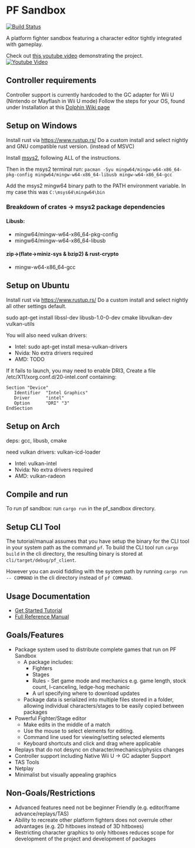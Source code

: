 # PF Sandbox

[![Build Status](https://travis-ci.org/rukai/PF_Sandbox.svg?branch=master)](https://travis-ci.org/rukai/PF_Sandbox)

A platform fighter sandbox featuring a character editor tightly integrated with gameplay.

Check out [this youtube video](https://www.youtube.com/watch?v=CTrwvg56VQs) demonstrating the project.  
[![Youtube Video](https://img.youtube.com/vi/CTrwvg56VQs/0.jpg)](https://www.youtube.com/watch?v=CTrwvg56VQs)

## Controller requirements

Controller support is currently hardcoded to the GC adapter for Wii U (Nintendo or Mayflash in Wii U mode)
Follow the steps for your OS, found under Installation at this [Dolphin Wiki page](https://wiki.dolphin-emu.org/index.php?title=How_to_use_the_Official_GameCube_Controller_Adapter_for_Wii_U_in_Dolphin)

## Setup on Windows

Install rust via https://www.rustup.rs/
Do a custom install and select nightly and GNU compatible rust version. (instead of MSVC)

Install [msys2](http://www.msys2.org/), following ALL of the instructions.

Then in the msys2 terminal run:
`pacman -Syu mingw64/mingw-w64-x86_64-pkg-config mingw64/mingw-w64-x86_64-libusb mingw-w64-x86_64-gcc`

Add the msys2 mingw64 binary path to the PATH environment variable.
In my case this was `C:\msys64\mingw64\bin`

### Breakdown of crates -> msys2 package dependencies
#### Libusb:
*   mingw64/mingw-w64-x86_64-pkg-config
*   mingw64/mingw-w64-x86_64-libusb

#### zip->(flate->miniz-sys & bzip2) & rust-crypto
*   mingw-w64-x86_64-gcc

## Setup on Ubuntu

Install rust via https://www.rustup.rs/
Do a custom install and select nightly all other settings default.

sudo apt-get install libssl-dev libusb-1.0-0-dev cmake libvulkan-dev vulkan-utils

You will also need vulkan drivers:
*   Intel: sudo apt-get install mesa-vulkan-drivers
*   Nvida: No extra drivers required
*   AMD:   TODO

If it fails to launch, you may need to enable DRI3,
Create a file /etc/X11/xorg.conf.d/20-intel.conf containing:
```
Section "Device"
   Identifier  "Intel Graphics"
   Driver      "intel"
   Option      "DRI" "3"
EndSection
```

## Setup on Arch
deps: gcc, libusb, cmake

need vulkan drivers: vulkan-icd-loader
*   Intel: vulkan-intel
*   Nvida: No extra drivers required
*   AMD:   vulkan-radeon

## Compile and run

To run pf sandbox: run `cargo run` in the pf_sandbox directory.

## Setup CLI Tool

The tutorial/manual assumes that you have setup the binary for the CLI tool in your system path as the command `pf`.
To build the CLI tool run `cargo build` in the cli directory, the resulting binary is stored at `cli/target/debug/pf_client`.

However you can avoid fiddling with the system path by running `cargo run -- COMMAND` in the cli directory instead of `pf COMMAND`.

## Usage Documentation

*   [Get Started Tutorial](editor-tutorial.md)
*   [Full Reference Manual](manual.md)

## Goals/Features

*   Package system used to distribute complete games that run on PF Sandbox
    +   A package includes:
        -   Fighters
        -   Stages
        -   Rules - Set game mode and mechanics e.g. game length, stock count, l-canceling, ledge-hog mechanic
        -   A url specifying where to download updates
    +   Package data is serialized into multiple files stored in a folder, allowing individual characters/stages to be easily copied between packages
*   Powerful Fighter/Stage editor
    +   Make edits in the middle of a match
    +   Use the mouse to select elements for editing.
    +   Command line used for viewing/setting selected elements
    +   Keyboard shortcuts and click and drag where applicable
*   Replays that do not desync on character/mechanics/physics changes
*   Controller support including Native Wii U -> GC adapter Support
*   TAS Tools
*   Netplay
*   Minimalist but visually appealing graphics

## Non-Goals/Restrictions

*   Advanced features need not be beginner Friendly (e.g. editor/frame advance/replays/TAS)
*   Ability to recreate other platform fighters does not overrule other advantages (e.g. 2D hitboxes instead of 3D hitboxes)
*   Restricting character graphics to only hitboxes reduces scope for development of the project and development of packages
